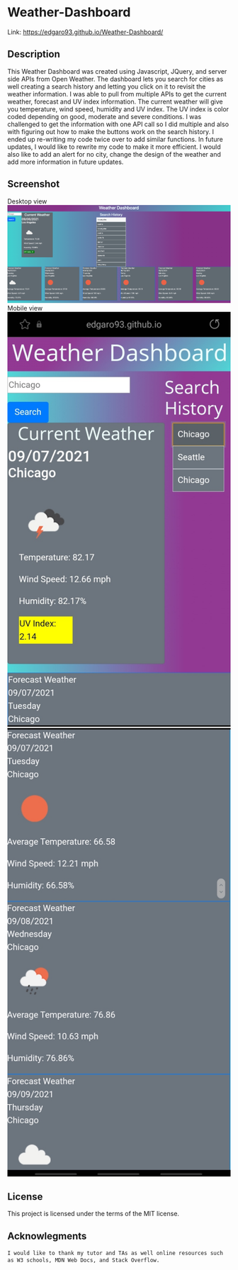 # Weather-Dashboard

Link: https://edgaro93.github.io/Weather-Dashboard/

## Description

This Weather Dashboard was created using Javascript, JQuery, and server side APIs from Open Weather. The dashboard lets you search for cities as well creating a search history and letting you click on it to revisit the weather information.  I was able to pull from multiple APIs to get the current weather, forecast and UV index information. The current weather will give you temperature, wind speed, humidity and UV index. The UV index is color coded depending on good, moderate and severe conditions. I was challenged to get the information with one API call so I did multiple and also with figuring out how to make the buttons work on the search history. I ended up re-writing my code twice over to add similar functions. In future updates, I would like to rewrite my code to make it more efficient. I would also like to add an alert for no city, change the design of the weather and add more information in future updates.

## Screenshot
Desktop view
![plot](Assets/Images/weather6paneldesktop.png)
Mobile view
![plot](Assets/Images/mobile.jpg)
![plot](Assets/Images/mobile2.jpg)

## License
This project is licensed under the terms of the MIT license.

## Acknowlegments
~~~
I would like to thank my tutor and TAs as well online resources such as W3 schools, MDN Web Docs, and Stack Overflow.
~~~

